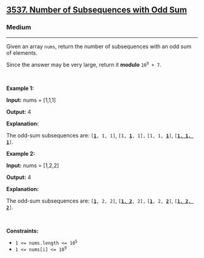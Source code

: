 <h2><a href="https://leetcode.com/problems/number-of-subsequences-with-odd-sum">3537. Number of Subsequences with Odd Sum</a></h2><h3>Medium</h3><hr><p>Given an array <code>nums</code>, return the number of <span data-keyword="subsequence-array">subsequences</span> with an odd sum of elements.</p>

<p>Since the answer may be very large, return it <strong>modulo</strong> <code>10<sup>9</sup> + 7</code>.</p>

<p>&nbsp;</p>
<p><strong class="example">Example 1:</strong></p>

<div class="example-block">
<p><strong>Input:</strong> <span class="example-io">nums = [1,1,1]</span></p>

<p><strong>Output:</strong> <span class="example-io">4</span></p>

<p><strong>Explanation:</strong></p>

<p>The odd-sum subsequences are: <code>[<u><strong>1</strong></u>, 1, 1]</code>, <code>[1, <u><strong>1</strong></u>, 1],</code> <code>[1, 1, <u><strong>1</strong></u>]</code>, <code>[<u><strong>1, 1, 1</strong></u>]</code>.</p>
</div>

<p><strong class="example">Example 2:</strong></p>

<div class="example-block">
<p><strong>Input:</strong> <span class="example-io">nums = [1,2,2]</span></p>

<p><strong>Output:</strong> <span class="example-io">4</span></p>

<p><strong>Explanation:</strong></p>

<p>The odd-sum subsequences are: <code>[<u><strong>1</strong></u>, 2, 2]</code>, <code>[<u><strong>1, 2</strong></u>, 2],</code> <code>[<u><strong>1</strong></u>, 2, <b><u>2</u></b>]</code>, <code>[<u><strong>1, 2, 2</strong></u>]</code>.</p>
</div>

<p>&nbsp;</p>
<p><strong>Constraints:</strong></p>

<ul>
	<li><code>1 &lt;= nums.length &lt;= 10<sup>5</sup></code></li>
	<li><code>1 &lt;= nums[i] &lt;= 10<sup>9</sup></code></li>
</ul>
